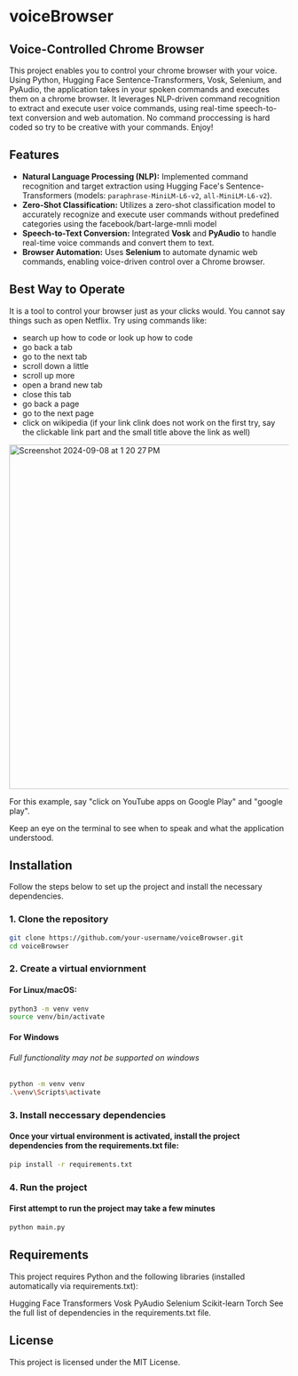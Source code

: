 # voiceBrowser

## Voice-Controlled Chrome Browser

This project enables you to control your chrome browser with your voice. Using Python, Hugging Face Sentence-Transformers, Vosk, Selenium, and PyAudio, the application takes in your spoken commands and executes them on a chrome browser. It leverages NLP-driven command recognition to extract and execute user voice commands, using real-time speech-to-text conversion and web automation. No command proccessing is hard coded so try to be creative with your commands. Enjoy!


## Features

- **Natural Language Processing (NLP):** Implemented command recognition and target extraction using Hugging Face's Sentence-Transformers (models: `paraphrase-MiniLM-L6-v2`, `all-MiniLM-L6-v2`).
- **Zero-Shot Classification:** Utilizes a zero-shot classification model to accurately recognize and execute user commands without predefined categories using the facebook/bart-large-mnli model
- **Speech-to-Text Conversion:** Integrated **Vosk** and **PyAudio** to handle real-time voice commands and convert them to text.
- **Browser Automation:** Uses **Selenium** to automate dynamic web commands, enabling voice-driven control over a Chrome browser.

## Best Way to Operate
It is a tool to control your browser just as your clicks would. You cannot say things such as open Netflix. 
Try using commands like:
- search up how to code or look up how to code
- go back a tab
- go to the next tab
- scroll down a little
- scroll up more
- open a brand new tab
- close this tab
- go back a page
- go to the next page
- click on wikipedia (if your link clink does not work on the first try, say the clickable link part and the small title above the link as well)
<img width="620" alt="Screenshot 2024-09-08 at 1 20 27 PM" src="https://github.com/user-attachments/assets/844aa934-b937-4440-b632-90ecc98eb66a">

For this example, say "click on YouTube apps on Google Play" and "google play".


Keep an eye on the terminal to see when to speak and what the application understood. 

## Installation

Follow the steps below to set up the project and install the necessary dependencies.

### 1. Clone the repository

```bash
git clone https://github.com/your-username/voiceBrowser.git
cd voiceBrowser
```
### 2. Create a virtual enviornment

#### For Linux/macOS:

```bash
python3 -m venv venv
source venv/bin/activate
```

#### For Windows
###### Full functionality may not be supported on windows
``` bash
python -m venv venv
.\venv\Scripts\activate
```

### 3. Install neccessary dependencies
#### Once your virtual environment is activated, install the project dependencies from the requirements.txt file:
```bash
pip install -r requirements.txt
```

### 4. Run the project
#### First attempt to run the project may take a few minutes
```bash
python main.py
```


## Requirements
This project requires Python and the following libraries (installed automatically via requirements.txt):

Hugging Face Transformers
Vosk
PyAudio
Selenium
Scikit-learn
Torch
See the full list of dependencies in the requirements.txt file.

## License
This project is licensed under the MIT License.

